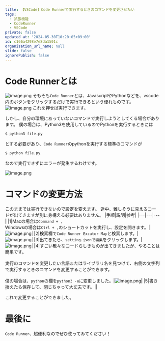 ```yaml
---
title: 【VSCode】Code Runnerで実行するときのコマンドを変更させたい
tags:
  - 拡張機能
  - CodeRunner
  - VSCode
private: false
updated_at: '2024-05-30T10:20:05+09:00'
id: c166a4298e7e8da1501c
organization_url_name: null
slide: false
ignorePublish: false
---
```

# Code Runnerとは
![image.png](https://qiita-image-store.s3.ap-northeast-1.amazonaws.com/0/3794632/3897b9fc-2b9f-53a7-5d1e-a6bcedc48330.png)
そもそも`Code Runner`とは、JavascriptやPythonなどを、vscode内のボタンをクリックするだけで実行できるという優れものです。
![image.png](https://qiita-image-store.s3.ap-northeast-1.amazonaws.com/0/3794632/550a5318-4630-0cb6-7a14-198582acec7f.png)
これを押せば実行できます。

しかし、自分の環境にあっていないコマンドで実行しようとしてくる場合があります。
僕の場合は、Python3を使用しているのでPythonを実行するときには
```cmd
$ python3 file.py
```
とする必要があり、`Code Runner`のpythonを実行する標準のコマンドが
```cmd
$ python file.py
```
なので実行できずにエラーが発生するわけです。

![image.png](https://qiita-image-store.s3.ap-northeast-1.amazonaws.com/0/3794632/d107a6ba-ecf8-e2c7-bb86-7ab8545da13c.png)

# コマンドの変更方法
このままでは実行できないので設定を変えます。
途中、難しそうに見えるコードが出てきますが別に身構える必要はありません。
|手順|説明|参考|
|---|---|---|
|1|Macの場合は`Command + ,`<br>Windowsの場合は`Ctrl + ,`のショートカットを実行し、設定を開きます。|![image.png](https://qiita-image-store.s3.ap-northeast-1.amazonaws.com/0/3794632/487debaf-c456-e2bc-1b8e-763a020ebbaa.png)|
|2|検索欄で`Code Runner Excutor Map`と検索します。|![image.png](https://qiita-image-store.s3.ap-northeast-1.amazonaws.com/0/3794632/6bffb2d3-04fb-3cbe-2895-f4b09a516c11.png)|
|3|出てきたら、`setting.jsonで編集`をクリックします。|![image.png](https://qiita-image-store.s3.ap-northeast-1.amazonaws.com/0/3794632/1dba830d-b22d-9d6c-f0e5-c87f0db5cc48.png)|
|4|すごい散々なコードらしきものが出てきましたが、やることは簡単です。<br><br>実行のコマンドを変更したい言語またはライブラリ名を見つけて、右側の文字列で実行するときのコマンドを変更することができます。<br><br>僕の場合は、`python`の欄を`python3 -u`に変更しました。|![image.png](https://qiita-image-store.s3.ap-northeast-1.amazonaws.com/0/3794632/d7e06019-bd0a-bc06-1fbb-077eec2ebc0b.png)|
|5|書き換えたら保存して、閉じちゃって大丈夫です。||

これで変更することができました。

# 最後に
`Code Runner`、超便利なのでぜひ使ってみてください！
